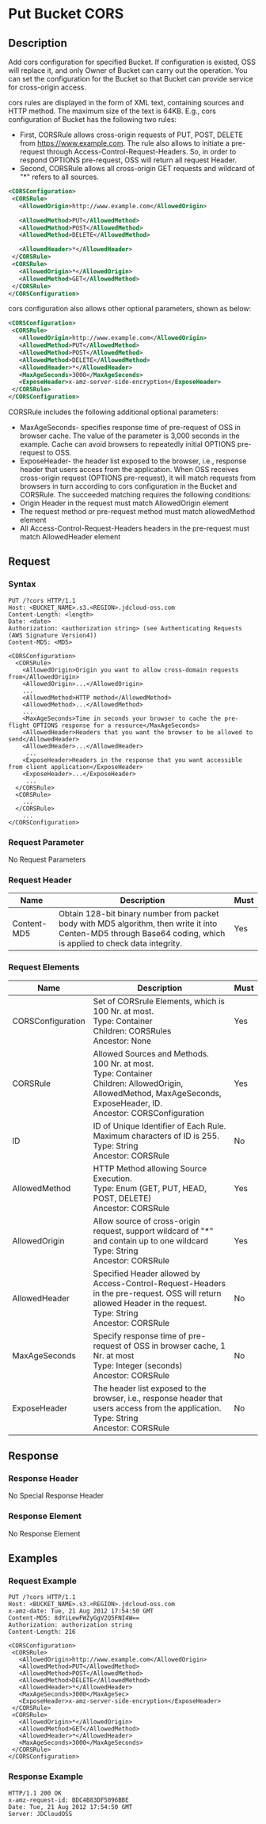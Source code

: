 # Put Bucket CORS

## Description
Add cors configuration for specified Bucket. If configuration is existed, OSS will replace it, and only Owner of Bucket can carry out the operation. You can set the configuration for the Bucket so that Bucket can provide service for cross-origin access.

cors rules are displayed in the form of XML text, containing sources and HTTP method. The maximum size of the text is 64KB. E.g., cors configuration of Bucket has the following two rules:
* First, CORSRule allows cross-origin requests of PUT, POST, DELETE from https://www.example.com. The rule also allows to initiate a pre-request through Access-Control-Request-Headers. So, in order to respond OPTIONS pre-request, OSS will return all request Header.
* Second, CORSRule allows all cross-origin GET requests and wildcard of "*" refers to all sources.
```XML
<CORSConfiguration>
 <CORSRule>
   <AllowedOrigin>http://www.example.com</AllowedOrigin>

   <AllowedMethod>PUT</AllowedMethod>
   <AllowedMethod>POST</AllowedMethod>
   <AllowedMethod>DELETE</AllowedMethod>

   <AllowedHeader>*</AllowedHeader>
 </CORSRule>
 <CORSRule>
   <AllowedOrigin>*</AllowedOrigin>
   <AllowedMethod>GET</AllowedMethod>
 </CORSRule>
</CORSConfiguration>
```
cors configuration also allows other optional parameters, shown as below:
```XML
<CORSConfiguration>
 <CORSRule>
   <AllowedOrigin>http://www.example.com</AllowedOrigin>
   <AllowedMethod>PUT</AllowedMethod>
   <AllowedMethod>POST</AllowedMethod>
   <AllowedMethod>DELETE</AllowedMethod>
   <AllowedHeader>*</AllowedHeader>
   <MaxAgeSeconds>3000</MaxAgeSeconds>
   <ExposeHeader>x-amz-server-side-encryption</ExposeHeader>
 </CORSRule>
</CORSConfiguration>
```
CORSRule includes the following additional optional parameters:
* MaxAgeSeconds- specifies response time of pre-request of OSS in browser cache. The value of the parameter is 3,000 seconds in the example. Cache can avoid browsers to repeatedly initial OPTIONS pre-request to OSS.
* ExposeHeader- the header list exposed to the browser, i.e., response header that users access from the application.
When OSS receives cross-origin request (OPTIONS pre-request), it will match requests from browsers in turn according to cors configuration in the Bucket and CORSRule. The succeeded matching requires the following conditions:
* Origin Header in the request must match AllowedOrigin element
* The request method or pre-request method must match allowedMethod element
* All Access-Control-Request-Headers headers in the pre-request must match AllowedHeader element

## Request
### Syntax
```HTTP
PUT /?cors HTTP/1.1
Host: <BUCKET_NAME>.s3.<REGION>.jdcloud-oss.com
Content-Length: <length>
Date: <date>
Authorization: <authorization string> (see Authenticating Requests (AWS Signature Version4))
Content-MD5: <MD5>

<CORSConfiguration>
  <CORSRule>
    <AllowedOrigin>Origin you want to allow cross-domain requests from</AllowedOrigin>
    <AllowedOrigin>...</AllowedOrigin>
    ...
    <AllowedMethod>HTTP method</AllowedMethod>
    <AllowedMethod>...</AllowedMethod>
    ...
    <MaxAgeSeconds>Time in seconds your browser to cache the pre-flight OPTIONS response for a resource</MaxAgeSeconds>
    <AllowedHeader>Headers that you want the browser to be allowed to send</AllowedHeader>
    <AllowedHeader>...</AllowedHeader>
     ...
    <ExposeHeader>Headers in the response that you want accessible from client application</ExposeHeader>
    <ExposeHeader>...</ExposeHeader>
     ...
  </CORSRule>
  <CORSRule>
    ...
  </CORSRule>
    ...
</CORSConfiguration>
```
### Request Parameter
No Request Parameters
### Request Header

Name|Description|Must
---|---|---
Content-MD5|Obtain 128-bit binary number from packet body with MD5 algorithm, then write it into Centen-MD5 through Base64 coding, which is applied to check data integrity. |Yes

### Request Elements

Name|Description|Must
---|---|---
CORSConfiguration|Set of CORSrule Elements, which is 100 Nr. at most. <br>Type: Container<br>Children: CORSRules<br>Ancestor: None|Yes
CORSRule|Allowed Sources and Methods. 100 Nr. at most. <br>Type: Container<br>Children: AllowedOrigin, AllowedMethod, MaxAgeSeconds, ExposeHeader, ID.<br>Ancestor: CORSConfiguration|Yes
ID|ID of Unique Identifier of Each Rule. Maximum characters of ID is 255. <br>Type: String<br>Ancestor: CORSRule|No
AllowedMethod|HTTP Method allowing Source Execution. <br>Type: Enum (GET, PUT, HEAD, POST, DELETE)<br>Ancestor: CORSRule|Yes
AllowedOrigin|Allow source of cross-origin request, support wildcard of "*" and contain up to one wildcard <br>Type: String<br>Ancestor: CORSRule|Yes
AllowedHeader|Specified Header allowed by Access-Control-Request-Headers in the pre-request. OSS will return allowed Header in the request. <br>Type: String<br>Ancestor: CORSRule|No
MaxAgeSeconds|Specify response time of pre-request of OSS in browser cache, 1 Nr. at most<br>Type: Integer (seconds)<br>Ancestor: CORSRule|No
ExposeHeader|The header list exposed to the browser, i.e., response header that users access from the application. <br>Type: String<br>Ancestor: CORSRule|No

## Response
### Response Header
No Special Response Header
### Response Element
No Response Element

## Examples
### Request Example
```HTTP
PUT /?cors HTTP/1.1
Host: <BUCKET_NAME>.s3.<REGION>.jdcloud-oss.com
x-amz-date: Tue, 21 Aug 2012 17:54:50 GMT
Content-MD5: 8dYiLewFWZyGgV2Q5FNI4W==
Authorization: authorization string
Content-Length: 216

<CORSConfiguration>
 <CORSRule>
   <AllowedOrigin>http://www.example.com</AllowedOrigin>
   <AllowedMethod>PUT</AllowedMethod>
   <AllowedMethod>POST</AllowedMethod>
   <AllowedMethod>DELETE</AllowedMethod>
   <AllowedHeader>*</AllowedHeader>
   <MaxAgeSeconds>3000</MaxAgeSec>
   <ExposeHeader>x-amz-server-side-encryption</ExposeHeader>
 </CORSRule>
 <CORSRule>
   <AllowedOrigin>*</AllowedOrigin>
   <AllowedMethod>GET</AllowedMethod>
   <AllowedHeader>*</AllowedHeader>
   <MaxAgeSeconds>3000</MaxAgeSeconds>
 </CORSRule>
</CORSConfiguration>
```

### Response Example
```HTTP
HTTP/1.1 200 OK
x-amz-request-id: BDC4B83DF5096BBE
Date: Tue, 21 Aug 2012 17:54:50 GMT
Server: JDCloudOSS
```
